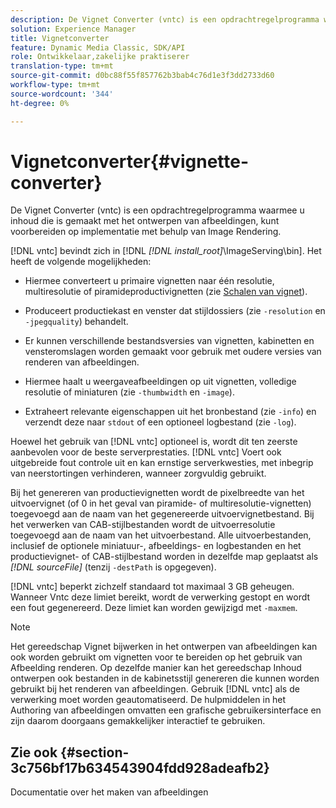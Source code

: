 ```yaml
---
description: De Vignet Converter (vntc) is een opdrachtregelprogramma waarmee u inhoud die is gemaakt met het ontwerpen van afbeeldingen, kunt voorbereiden op implementatie met behulp van Image Rendering.
solution: Experience Manager
title: Vignetconverter
feature: Dynamic Media Classic, SDK/API
role: Ontwikkelaar,zakelijke praktiserer
translation-type: tm+mt
source-git-commit: d0bc88f55f857762b3bab4c76d1e3f3dd2733d60
workflow-type: tm+mt
source-wordcount: '344'
ht-degree: 0%

---
```



# Vignetconverter{#vignette-converter}

De Vignet Converter (vntc) is een opdrachtregelprogramma waarmee u inhoud die is gemaakt met het ontwerpen van afbeeldingen, kunt voorbereiden op implementatie met behulp van Image Rendering.

[!DNL vntc] bevindt zich in [!DNL  *[!DNL install_root]*\ImageServing\bin]. Het heeft de volgende mogelijkheden:

* Hiermee converteert u primaire vignetten naar één resolutie, multiresolutie of piramideproductivignetten (zie [Schalen van vignet](../../../../ir-api/vntc/utilities/c-ir-vignette-converter-vntc/c-ir-vignette-scaling.md#concept-e373a29c2f954df98d704c7723804585)).
* Produceert productiekast en venster dat stijldossiers (zie `-resolution` en `-jpegquality`) behandelt.

* Er kunnen verschillende bestandsversies van vignetten, kabinetten en vensteromslagen worden gemaakt voor gebruik met oudere versies van renderen van afbeeldingen.
* Hiermee haalt u weergaveafbeeldingen op uit vignetten, volledige resolutie of miniaturen (zie `-thumbwidth` en `-image`).
* Extraheert relevante eigenschappen uit het bronbestand (zie `-info`) en verzendt deze naar `stdout` of een optioneel logbestand (zie `-log`).

Hoewel het gebruik van [!DNL vntc] optioneel is, wordt dit ten zeerste aanbevolen voor de beste serverprestaties. [!DNL vntc] Voert ook uitgebreide fout controle uit en kan ernstige serverkwesties, met inbegrip van neerstortingen verhinderen, wanneer zorgvuldig gebruikt.

Bij het genereren van productievignetten wordt de pixelbreedte van het uitvoervignet (of 0 in het geval van piramide- of multiresolutie-vignetten) toegevoegd aan de naam van het gegenereerde uitvoervignetbestand. Bij het verwerken van CAB-stijlbestanden wordt de uitvoerresolutie toegevoegd aan de naam van het uitvoerbestand. Alle uitvoerbestanden, inclusief de optionele miniatuur-, afbeeldings- en logbestanden en het productievignet- of CAB-stijlbestand worden in dezelfde map geplaatst als *[!DNL sourceFile]* (tenzij `-destPath` is opgegeven).

[!DNL vntc] beperkt zichzelf standaard tot maximaal 3 GB geheugen. Wanneer Vntc deze limiet bereikt, wordt de verwerking gestopt en wordt een fout gegenereerd. Deze limiet kan worden gewijzigd met `-maxmem`.

>[!NOTE]
>
>Het gereedschap Vignet bijwerken in het ontwerpen van afbeeldingen kan ook worden gebruikt om vignetten voor te bereiden op het gebruik van Afbeelding renderen. Op dezelfde manier kan het gereedschap Inhoud ontwerpen ook bestanden in de kabinetsstijl genereren die kunnen worden gebruikt bij het renderen van afbeeldingen. Gebruik [!DNL vntc] als de verwerking moet worden geautomatiseerd. De hulpmiddelen in het Authoring van afbeeldingen omvatten een grafische gebruikersinterface en zijn daarom doorgaans gemakkelijker interactief te gebruiken.

## Zie ook {#section-3c756bf17b634543904fdd928adeafb2}

Documentatie over het maken van afbeeldingen
